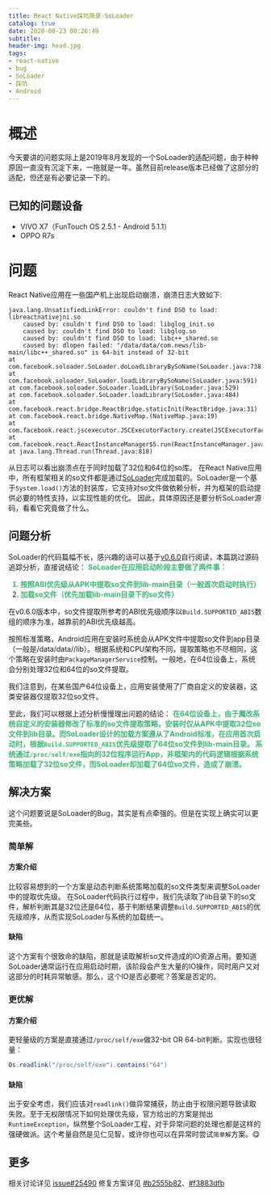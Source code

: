 ```yaml
---
title: React Native踩坑简录·SoLoader
catalog: true
date: 2020-08-23 00:26:49
subtitle:
header-img: head.jpg
tags:
- react-native
- bug
- SoLoader
- 踩坑
- Android
---
```


# 概述
今天要讲的问题实际上是2019年8月发现的一个SoLoader的适配问题，由于种种原因一直没有沉淀下来，一拖就是一年。虽然目前release版本已经做了这部分的适配，但还是有必要记录一下的。

## 已知的问题设备
- VIVO X7（FunTouch OS 2.5.1 - Android 5.1.1）
- OPPO R7s

# 问题
React Native应用在一些国产机上出现启动崩溃，崩溃日志大致如下:

```
java.lang.UnsatisfiedLinkError: couldn't find DSO to load: libreactnativejni.so
    caused by: couldn't find DSO to load: libglog_init.so
    caused by: couldn't find DSO to load: libglog.so
    caused by: couldn't find DSO to load: libc++_shared.so
    caused by: dlopen failed: "/data/data/com.news/lib-main/libc++_shared.so" is 64-bit instead of 32-bit
at com.facebook.soloader.SoLoader.doLoadLibraryBySoName(SoLoader.java:738)
at com.facebook.soloader.SoLoader.loadLibraryBySoName(SoLoader.java:591)
at com.facebook.soloader.SoLoader.loadLibrary(SoLoader.java:529)
at com.facebook.soloader.SoLoader.loadLibrary(SoLoader.java:484)
at com.facebook.react.bridge.ReactBridge.staticInit(ReactBridge.java:31)
at com.facebook.react.bridge.NativeMap.(NativeMap.java:19)
at com.facebook.react.jscexecutor.JSCExecutorFactory.create(JSCExecutorFactory.java:25)
at com.facebook.react.ReactInstanceManager$5.run(ReactInstanceManager.java:949)
at java.lang.Thread.run(Thread.java:818)
```

从日志可以看出崩溃点在于同时加载了32位和64位的so库。
在React Native应用中，所有框架相关的so文件都是通过[SoLoader](https://github.com/facebook/SoLoader)完成加载的。SoLoader是一个基于`System.load()`方法的封装库，它支持对so文件做依赖分析，并为框架的启动提供必要的特性支持，以实现性能的优化。
因此，具体原因还是要分析SoLoader源码，看看它究竟做了什么。

## 问题分析
SoLoader的代码篇幅不长，感兴趣的话可以基于[v0.6.0](https://github.com/facebook/SoLoader/tree/v0.6.0)自行阅读，本篇跳过源码追踪分析，直接说结论：
<b><font color="#3CB371">
SoLoader在应用启动阶段主要做了两件事：

1. 按照ABI优先级从APK中提取so文件到lib-main目录（一般首次启动时执行）
2. 加载so文件（优先加载lib-main目录下的so文件）
</font></b>

在v0.6.0版本中，so文件提取所参考的ABI优先级顺序以`Build.SUPPORTED_ABIS`数组的顺序为准，越靠前的ABI优先级越高。

按照标准策略，Android应用在安装时系统会从APK文件中提取so文件到app目录（一般是/data/data/<package-name>/lib）。根据系统和CPU架构不同，提取策略也不尽相同，这个策略在安装时由`PackageManagerService`控制。一般地，在64位设备上，系统会分别处理32位和64位的so文件提取。

我们注意到，在某些国产64位设备上，应用安装使用了厂商自定义的安装器，这类安装器仅提取32位so文件。

至此，我们可以根据上述分析慢慢理出问题的结论：
<b><font color="#3CB371">
在64位设备上，由于魔改系统自定义的安装器修改了标准的so文件提取策略，安装时仅从APK中提取32位so文件到lib目录。而SoLoader设计的加载方案遵从了Android标准，在应用首次启动时，根据`Build.SUPPORTED_ABIS`优先级提取了64位so文件到lib-main目录。
系统通过`/proc/self/exe`指向的32位程序运行App，非框架内的代码逻辑根据系统策略加载了32位so文件，而SoLoader却加载了64位so文件，造成了崩溃。
</font></b>

## 解决方案
这个问题要说是SoLoader的Bug，其实是有点牵强的。但是在实现上确实可以更完美些。

### 简单解
#### 方案介绍
比较容易想到的一个方案是动态判断系统策略加载的so文件类型来调整SoLoader中的提取优先级。
在SoLoader代码执行过程中，我们先读取了lib目录下的so文件，解析判断其是32位还是64位，基于判断结果调整`Build.SUPPORTED_ABIS`的优先级顺序，从而实现SoLoader与系统的加载统一。
#### 缺陷
这个方案有个很致命的缺陷，那就是读取解析so文件造成的IO资源占用。要知道SoLoader通常运行在应用启动时期，该阶段会产生大量的IO操作，同时用户又对这部分的时耗异常敏感。那么，这个IO是否必要呢？答案是否定的。

### 更优解
#### 方案介绍
更轻量级的方案是直接通过`/proc/self/exe`做32-bit OR 64-bit判断。实现也很轻量：
```java
Os.readlink("/proc/self/exe").contains("64")
```
#### 缺陷
出于安全考虑，我们应该对`readlink()`做异常捕获，防止由于权限问题导致读取失败。至于无权限情况下如何处理优先级，官方给出的方案是抛出`RuntimeException`，纵然整个SoLoader工程，对于异常问题的处理也都是这样的强硬做派。这个考量自然是见仁见智，或许你也可以在异常时尝试`简单解`方案。😋

## 更多
相关讨论详见 [issue#25490](https://github.com/facebook/react-native/issues/25490)
修复方案详见 [#b2555b82](https://github.com/facebook/SoLoader/commit/b2555b82643e26d8830a876a64e43a040b4e3280)、[#f3883dfb](https://github.com/facebook/SoLoader/commit/f3883dfbb0a9acf80c37993c6aaeb78d9d143c14)
